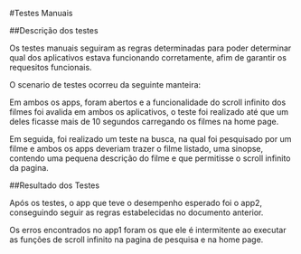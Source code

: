 #Testes Manuais

##Descrição dos testes

Os testes manuais seguiram as regras determinadas para poder determinar qual dos aplicativos estava funcionando corretamente, afim de garantir os requesitos funcionais.

O scenario de testes ocorreu da seguinte manteira:

Em ambos os apps, foram abertos e a funcionalidade do scroll infinito dos filmes foi avalida em ambos os aplicativos, o teste foi realizado até que um deles ficasse mais de 10 segundos carregando os filmes na home page.

Em seguida, foi realizado um teste na busca, na qual foi pesquisado por um filme e ambos os apps deveriam trazer o filme listado, uma sinopse, contendo uma pequena descrição do filme e que permitisse o scroll infinito da pagina.

##Resultado dos Testes

Após os testes, o app que teve o desempenho esperado foi o app2, conseguindo seguir as regras estabelecidas no documento anterior.

Os erros encontrados no app1 foram os  que ele é intermitente ao executar as funções de scroll infinito na pagina de pesquisa e na home page.